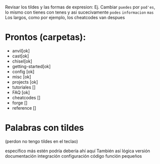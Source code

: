 Revisar los tildes y las formas de expresion:
Ej.
Cambiar `puedes` por `pod'es`, lo mismo con tienes con tenes y asi sucecivamente
`podes`
`informacion`
`mas`
Los largos, como por ejemplo, los cheatcodes van despues

# Prontos (carpetas):
- anvil[ok]
- cast[ok]
- chisel[ok]
- getting-started[ok]
- config [ok]
- misc [ok]
- projects [ok]
- tutoriales []
- FAQ       [ok]
- cheatcodes  []
- forge []
- reference []


# Palabras con tildes
(perdon no tengo tildes en el teclao)

específico
más
estén
podría
debería
ahí
aquí
También
así
lógica
versión
documentación
integración
configuración
código
función
pequeños